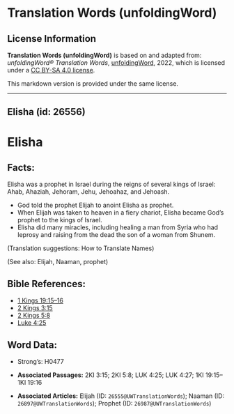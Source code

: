 # Translation Words (unfoldingWord)

## License Information

**Translation Words (unfoldingWord)** is based on and adapted from: _unfoldingWord® Translation Words_, [unfoldingWord](https://unfoldingword.org/utw), 2022, which is licensed under a [CC BY-SA 4.0 license](https://creativecommons.org/licenses/by-sa/4.0/legalcode.en).

This markdown version is provided under the same license.



--------------------------------

## Elisha (id: 26556)

Elisha
======

Facts:
------

Elisha was a prophet in Israel during the reigns of several kings of Israel: Ahab, Ahaziah, Jehoram, Jehu, Jehoahaz, and Jehoash.

* God told the prophet Elijah to anoint Elisha as prophet.
* When Elijah was taken to heaven in a fiery chariot, Elisha became God’s prophet to the kings of Israel.
* Elisha did many miracles, including healing a man from Syria who had leprosy and raising from the dead the son of a woman from Shunem.

(Translation suggestions: How to Translate Names)

(See also: Elijah, Naaman, prophet)

Bible References:
-----------------

* [1 Kings 19:15–16](https://ref.ly/1Kgs19:15-1Kgs19:16)
* [2 Kings 3:15](https://ref.ly/2Kgs3:15)
* [2 Kings 5:8](https://ref.ly/2Kgs5:8)
* [Luke 4:25](https://ref.ly/Luke4:25)

Word Data:
----------

* Strong’s: H0477

* **Associated Passages:** 2KI 3:15; 2KI 5:8; LUK 4:25; LUK 4:27; 1KI 19:15–1KI 19:16
* **Associated Articles:** Elijah (ID: `26555@UWTranslationWords`); Naaman (ID: `26897@UWTranslationWords`); Prophet (ID: `26987@UWTranslationWords`)

